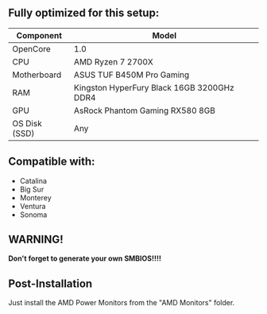 ## Fully optimized for this setup:

| **Component**    | **Model**                                  |
| ---------------- | ------------------------------------------ |
| OpenCore         | 1.0 |
| CPU              | AMD Ryzen 7 2700X      |
| Motherboard      | ASUS TUF B450M Pro Gaming |
| RAM              | Kingston HyperFury Black 16GB 3200GHz DDR4 |
| GPU              | AsRock Phantom Gaming RX580 8GB                             |                              
| OS Disk (SSD)    |  Any      |

## Compatible with:
- Catalina
- Big Sur
- Monterey
- Ventura
- Sonoma

## WARNING!
**Don't forget to generate your own SMBIOS!!!!**

## Post-Installation
Just install the AMD Power Monitors from the "AMD Monitors" folder.
